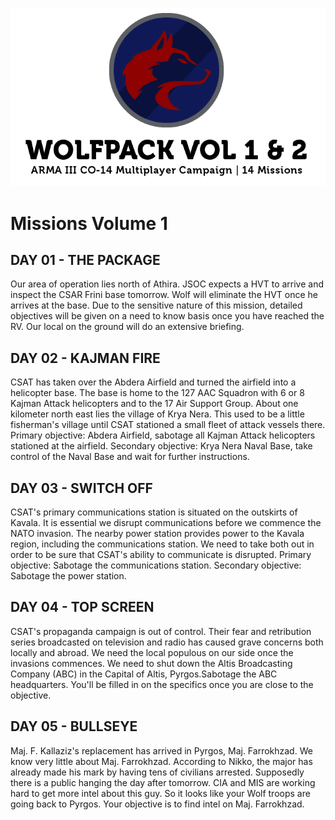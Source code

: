 ![Wolfpack Vol 1 & 2](wolfpack_header_01.png)




# Missions Volume 1

## DAY 01 - THE PACKAGE
Our area of operation lies north of Athira. JSOC expects a HVT to arrive and inspect the CSAR Frini base tomorrow.  Wolf will eliminate the HVT once he arrives at the base. Due to the sensitive nature of this mission, detailed objectives will be given on a need to know basis once you have reached the RV. Our local on the ground will do an extensive briefing.

## DAY 02 - KAJMAN FIRE
CSAT has taken over the Abdera Airfield and turned the airfield into a helicopter base. The base is home to the 127 AAC Squadron with 6 or 8 Kajman Attack helicopters and to the 17 Air Support Group. About one kilometer north east lies the village of Krya Nera. This used to be a little fisherman's village until CSAT stationed a small fleet of attack vessels there. Primary objective: Abdera Airfield, sabotage all Kajman Attack helicopters stationed at the airfield. Secondary objective: Krya Nera Naval Base, take control of the Naval Base and wait for further instructions.

## DAY 03 - SWITCH OFF
CSAT's primary communications station is situated on the outskirts of Kavala. It is essential we disrupt communications before we commence the NATO invasion. The nearby power station provides power to the Kavala region, including the communications station. We need to take both out in order to be sure that CSAT's ability to communicate is disrupted. Primary objective: Sabotage the communications station.  Secondary objective: Sabotage the power station. 

## DAY 04 - TOP SCREEN
CSAT's propaganda campaign is out of control. Their fear and retribution series broadcasted on television and radio has caused grave concerns both locally and abroad. We need the local populous on our side once the invasions commences. We need to shut down the Altis Broadcasting Company (ABC) in the Capital of Altis, Pyrgos.Sabotage the ABC headquarters. You'll be filled in on the specifics once you are close to the objective.

## DAY 05 - BULLSEYE
Maj. F. Kallaziz's replacement has arrived in Pyrgos, Maj. Farrokhzad. We know very little about Maj. Farrokhzad. According to Nikko, the major has already made his mark by having tens of civilians arrested. Supposedly there is a public hanging the day after tomorrow. CIA and MIS are working hard to get more intel about this guy. So it looks like your Wolf troops are going back to Pyrgos. Your objective is to find intel on Maj. Farrokhzad.
